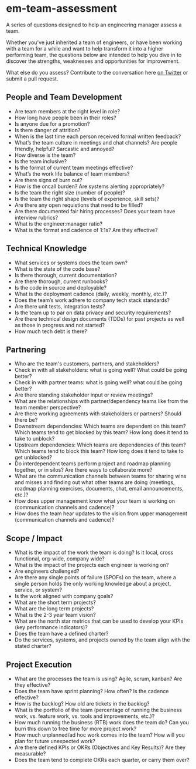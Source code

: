 # em-team-assessment
A series of questions designed to help an engineering manager assess a team.

Whether you've just inherited a team of engineers, or have been working with a team for a while and want to help transform it into a higher performing team, the questions below are intended to help you dive in to discover the strengths, weaknesses and opportunities for improvement.

What else do you assess? Contribute to the conversation here [on Twitter](https://twitter.com/kathleencodes/status/1361438850346668038?s=20) or submit a pull request.

## People and Team Development
* Are team members at the right level in role?
* How long have people been in their roles?
* Is anyone due for a promotion?
* Is there danger of attrition?
* When is the last time each person received formal written feedback?
* What’s the team culture in meetings and chat channels? Are people friendly, helpful? Sarcastic and annoyed?
* How diverse is the team? 
* Is the team inclusive? 
* Is the format of current team meetings effective?
* What’s the work life balance of team members? 
* Are there signs of burn out? 
* How is the oncall burden? Are systems alerting appropriately?
* Is the team the right size (number of people)? 
* Is the team the right shape (levels of experience, skill sets)?
* Are there any open requistions that need to be filled?
* Are there documented fair hiring processes? Does your team have interview rubrics?
* What is the engineer:manager ratio?
* What is the format and cadence of 1:1s? Are they effective?

## Technical Knowledge
* What services or systems does the team own? 
* What is the state of the code base? 
* Is there thorough, current documentation? 
* Are there thorough, current runbooks? 
* Is the code in source and deployable? 
* What is the deployment cadence (daily, weekly, monthly, etc.)?
* Does the team’s work adhere to company tech stack standards?
* Are there unit tests, integration tests?
* Is the team up to par on data privacy and security requirements? 
* Are there technical design documents (TDDs) for past projects as well as those in progress and not started? 
* How much tech debt is there?

## Partnering
* Who are the team's customers, partners, and stakeholders?
* Check in with all stakeholders: what is going well? What could be going better? 
* Check in with partner teams: what is going well? what could be going better? 
* Are there standing stakeholder input or review meetings? 
* What are the relationships with partner/dependency teams like from the team member perspective? 
* Are there working agreements with stakeholders or partners? Should there be? 
* Downstream dependencies: Which teams are dependent on this team? Which teams tend to get blocked by this team? How long does it tend to take to unblock? 
* Upstream dependencies: Which teams are dependencies of this team? Which teams tend to block this team? How long does it tend to take to get unblocked? 
* Do interdependent teams perform project and roadmap planning together, or in silos? Are there ways to collaborate more? 
* What are the communication channels between teams for sharing wins and misses and finding out what other teams are doing (meetings, roadmap planning exercises, documents, chat, email announcements, etc.)? 
* How does upper management know what your team is working on (communication channels and cadence)? 
* How does the team hear updates to the vision from upper management (communication channels and cadence)?

## Scope / Impact
* What is the impact of the work the team is doing? Is it local, cross functional, org-wide, company wide? 
* What is the impact of the projects each engineer is working on? 
* Are engineers challenged? 
* Are there any single points of failure (SPOFs) on the team, where a single person holds the only working knowledge about a project, service, or system? 
* Is the work aligned with company goals? 
* What are the short term projects? 
* What are the long term projects? 
* What is the 2-3 year team vision? 
* What are the north star metrics that can be used to develop your KPIs (key performance indicators)? 
* Does the team have a defined charter? 
* Do the services, systems, and projects owned by the team align with the stated charter?

## Project Execution
* What are the processes the team is using? Agile, scrum, kanban?  Are they effective?
* Does the team have sprint planning? How often? Is the cadence effective?
* How is the backlog?  How old are tickets in the backlog?
* What is the portfolio of the team (percentage of running the business work, vs. feature work, vs. tools and improvements, etc.)? 
* How much running the business (RTB) work does the team do? Can you burn this down to free time for more project work?
* How much unplanned/ad hoc work comes into the team? How will you plan for future unexpected work?
* Are there defined KPIs or OKRs (Objectives and Key Results)? Are they measurable? 
* Does the team tend to complete OKRs each quarter, or carry them over? 


